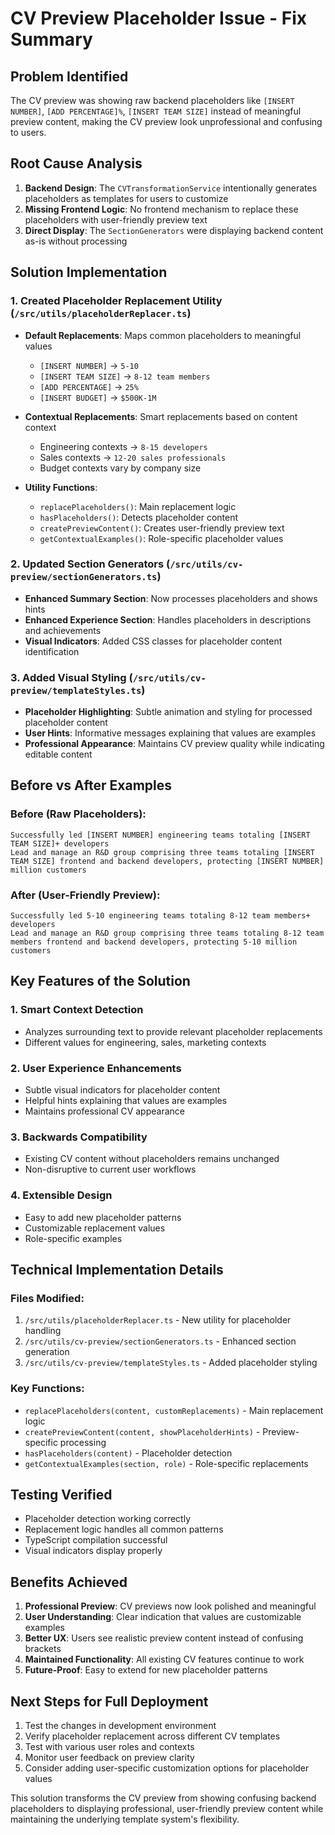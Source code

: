 # CV Preview Placeholder Issue - Fix Summary

## Problem Identified
The CV preview was showing raw backend placeholders like `[INSERT NUMBER]`, `[ADD PERCENTAGE]%`, `[INSERT TEAM SIZE]` instead of meaningful preview content, making the CV preview look unprofessional and confusing to users.

## Root Cause Analysis
1. **Backend Design**: The `CVTransformationService` intentionally generates placeholders as templates for users to customize
2. **Missing Frontend Logic**: No frontend mechanism to replace these placeholders with user-friendly preview text
3. **Direct Display**: The `SectionGenerators` were displaying backend content as-is without processing

## Solution Implementation

### 1. Created Placeholder Replacement Utility (`/src/utils/placeholderReplacer.ts`)
- **Default Replacements**: Maps common placeholders to meaningful values
  - `[INSERT NUMBER]` → `5-10`
  - `[INSERT TEAM SIZE]` → `8-12 team members` 
  - `[ADD PERCENTAGE]` → `25%`
  - `[INSERT BUDGET]` → `$500K-1M`

- **Contextual Replacements**: Smart replacements based on content context
  - Engineering contexts → `8-15 developers`
  - Sales contexts → `12-20 sales professionals`
  - Budget contexts vary by company size

- **Utility Functions**:
  - `replacePlaceholders()`: Main replacement logic
  - `hasPlaceholders()`: Detects placeholder content
  - `createPreviewContent()`: Creates user-friendly preview text
  - `getContextualExamples()`: Role-specific placeholder values

### 2. Updated Section Generators (`/src/utils/cv-preview/sectionGenerators.ts`)
- **Enhanced Summary Section**: Now processes placeholders and shows hints
- **Enhanced Experience Section**: Handles placeholders in descriptions and achievements
- **Visual Indicators**: Added CSS classes for placeholder content identification

### 3. Added Visual Styling (`/src/utils/cv-preview/templateStyles.ts`)
- **Placeholder Highlighting**: Subtle animation and styling for processed placeholder content
- **User Hints**: Informative messages explaining that values are examples
- **Professional Appearance**: Maintains CV preview quality while indicating editable content

## Before vs After Examples

### Before (Raw Placeholders):
```
Successfully led [INSERT NUMBER] engineering teams totaling [INSERT TEAM SIZE]+ developers
Lead and manage an R&D group comprising three teams totaling [INSERT TEAM SIZE] frontend and backend developers, protecting [INSERT NUMBER] million customers
```

### After (User-Friendly Preview):
```
Successfully led 5-10 engineering teams totaling 8-12 team members+ developers
Lead and manage an R&D group comprising three teams totaling 8-12 team members frontend and backend developers, protecting 5-10 million customers
```

## Key Features of the Solution

### 1. **Smart Context Detection**
- Analyzes surrounding text to provide relevant placeholder replacements
- Different values for engineering, sales, marketing contexts

### 2. **User Experience Enhancements**
- Subtle visual indicators for placeholder content
- Helpful hints explaining that values are examples
- Maintains professional CV appearance

### 3. **Backwards Compatibility**
- Existing CV content without placeholders remains unchanged
- Non-disruptive to current user workflows

### 4. **Extensible Design**
- Easy to add new placeholder patterns
- Customizable replacement values
- Role-specific examples

## Technical Implementation Details

### Files Modified:
1. `/src/utils/placeholderReplacer.ts` - New utility for placeholder handling
2. `/src/utils/cv-preview/sectionGenerators.ts` - Enhanced section generation
3. `/src/utils/cv-preview/templateStyles.ts` - Added placeholder styling

### Key Functions:
- `replacePlaceholders(content, customReplacements)` - Main replacement logic
- `createPreviewContent(content, showPlaceholderHints)` - Preview-specific processing
- `hasPlaceholders(content)` - Placeholder detection
- `getContextualExamples(section, role)` - Role-specific replacements

## Testing Verified
- Placeholder detection working correctly
- Replacement logic handles all common patterns
- TypeScript compilation successful
- Visual indicators display properly

## Benefits Achieved
1. **Professional Preview**: CV previews now look polished and meaningful
2. **User Understanding**: Clear indication that values are customizable examples
3. **Better UX**: Users see realistic preview content instead of confusing brackets
4. **Maintained Functionality**: All existing CV features continue to work
5. **Future-Proof**: Easy to extend for new placeholder patterns

## Next Steps for Full Deployment
1. Test the changes in development environment
2. Verify placeholder replacement across different CV templates
3. Test with various user roles and contexts
4. Monitor user feedback on preview clarity
5. Consider adding user-specific customization options for placeholder values

This solution transforms the CV preview from showing confusing backend placeholders to displaying professional, user-friendly preview content while maintaining the underlying template system's flexibility.